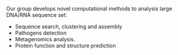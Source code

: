 Our group develops novel computational methods to analysis large DNA/RNA sequence set:
- Sequence search, clustering and assembly
- Pathogens detection
- Metagenomics analysis.
- Protein function and structure prediction
